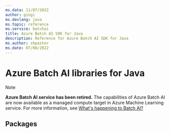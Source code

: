```yaml
---
ms.data: 11/07/2022
author: gingi
ms.devlang: java
ms.topic: reference
ms.service: batchai
title: Azure Batch AI SDK for Java
description: Reference for Azure Batch AI SDK for Java
ms.author: shpaster
ms.date: 07/08/2022
---
```

# Azure Batch AI libraries for Java

>[!Note]
>**Azure Batch AI service has been retired.** The capabilities of Azure Batch AI are now available as a managed compute target in Azure Machine Learning service. For more information, see [What's happening to Batch AI?](https://aka.ms/batchai-retirement)

## Packages